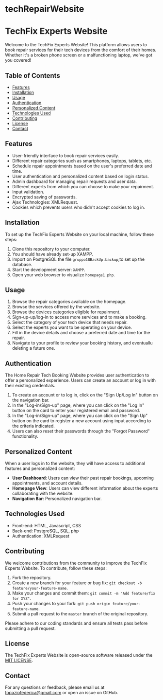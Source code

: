 # techRepairWebsite
# TechFix Experts Website
Welcome to the TechFix Experts Website! This platform allows users to book repair services for their tech devices from the comfort of their homes. Whether it's a broken phone screen or a malfunctioning laptop, we've got you covered!
## Table of Contents
- [Features](#features)
- [Installation](#installation)
- [Usage](#usage)
- [Authentication](#authentication)
- [Personalized Content](#personalized-content)
- [Technologies Used](#technologies-used)
- [Contributing](#contributing)
- [License](#license)
- [Contact](#contact)

## Features
- User-friendly interface to book repair services easily.
- Different repair categories such as smartphones, laptops, tablets, etc.
- Schedule repair appointments based on the user's preferred date and time.
- User authentication and personalized content based on login status.
- Admin dashboard for managing repair requests and user data.
- Different experts from which you can choose to make your repairment.
- Input validation.
- Encrypted saving of passwords.
- Ajax Technologies: XMLRequest.
- Cookies which prevents users who didn't accept cookies to log in.

## Installation
To set up the TechFix Experts Website on your local machine, follow these steps:

1. Clone this repository to your computer.
2. You should have already set-up XAMPP.
3. Import on PostgreSQL the file `gruppo18BackUp.backup`,to set up the database.
4. Start the development server: `XAMPP`.
5. Open your web browser to visualize `homepage1.php`.

## Usage
1. Browse the repair categories available on the homepage.
2. Browse the services offered by the website.
3. Browse the devices categories eligible for repairment.
4. Sign-up-up/log-in to access more services and to make a booking.
5. Select the category of your tech device that needs repair.
6. Select the experts you want to be operating on your device.
7. Fill in the device details and choose a preferred date and time for the repair.
8. Navigate to your profile to review your booking history, and eventuallu deleting a future one.

## Authentication
The Home Repair Tech Booking Website provides user authentication to offer a personalized experience. Users can create an account or log in with their existing credentials.

1. To create an account or to log in, click on the "Sign Up/Log In" button on the navigation bar.
2. In the "Log-in/Sign-up" page, where you can click on the "Log In" button on the card to enter your registered email and password.
3. In the "Log-in/Sign-up" page, where you can click on the "Sign Up" button on the card to register a new account using input according to the criteria indicated.
4. Users can also reset their passwords through the "Forgot Password" functionality.

## Personalized Content
When a user logs in to the website, they will have access to additional features and personalized content:

- **User Dashboard**: Users can view their past repair bookings, upcoming appointments, and account details.
- **Homepage View**: Users can view different information about the experts collaborating with the website.
- **Navigation Bar**: Personalized navigation bar.

## Technologies Used
- Front-end: HTML, Javascript, CSS
- Back-end: PostgreSQL, SQL, php
- Authentication: XMLRequest


## Contributing
We welcome contributions from the community to improve the TechFix Experts Website. To contribute, follow these steps:

1. Fork the repository.
2. Create a new branch for your feature or bug fix: `git checkout -b feature/your-feature-name`.
3. Make your changes and commit them: `git commit -m "Add feature/fix for XYZ"`.
4. Push your changes to your fork: `git push origin feature/your-feature-name`.
5. Submit a pull request to the `master` branch of the original repository.

Please adhere to our coding standards and ensure all tests pass before submitting a pull request.

## License
The TechFix Experts Website is open-source software released under the [MIT LICENSE](https://opensource.org/license/mit/).

## Contact
For any questions or feedback, please email us at topaziofederica@gmail.com or open an issue on GitHub.
